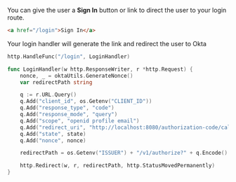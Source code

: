 You can give the user a **Sign In** button or link to direct the user to your login route.

```html
<a href="/login">Sign In</a>
```

Your login handler will generate the link and redirect the user to Okta

```go
http.HandleFunc("/login", LoginHandler)

func LoginHandler(w http.ResponseWriter, r *http.Request) {
	nonce, _ = oktaUtils.GenerateNonce()
	var redirectPath string

	q := r.URL.Query()
	q.Add("client_id", os.Getenv("CLIENT_ID"))
	q.Add("response_type", "code")
	q.Add("response_mode", "query")
	q.Add("scope", "openid profile email")
	q.Add("redirect_uri", "http://localhost:8080/authorization-code/callback")
	q.Add("state", state)
	q.Add("nonce", nonce)

	redirectPath = os.Getenv("ISSUER") + "/v1/authorize?" + q.Encode()

	http.Redirect(w, r, redirectPath, http.StatusMovedPermanently)
}
```
